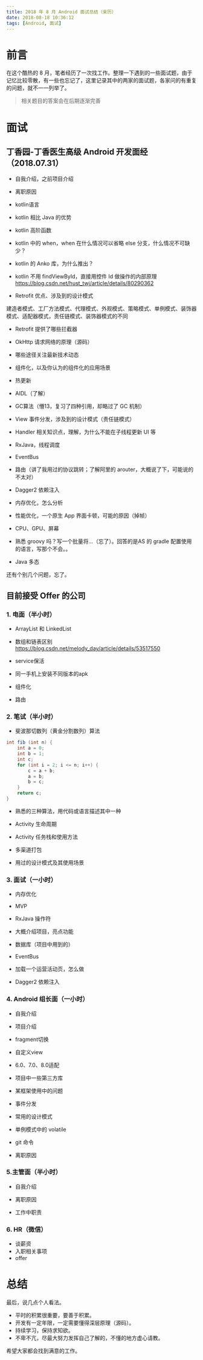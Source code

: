 ```yaml
---
title: 2018 年 8 月 Android 面试总结（亲历）
date: 2018-08-18 10:36:12
tags: [Android, 面试]
---
```

# 前言
在这个酷热的 8 月，笔者经历了一次找工作。整理一下遇到的一些面试题，由于记忆比较零散，有一些也忘记了，这里记录其中的两家的面试题，各家问的有重复的问题，就不一一列举了。

> 相关题目的答案会在后期逐渐完善

<!--more-->

# 面试
## 丁香园-丁香医生高级 Android 开发面经（2018.07.31）

- 自我介绍，之前项目介绍

- 离职原因

- kotlin语言

- kotlin 相比 Java 的优势

- kotlin 高阶函数

- kotlin 中的 when，when 在什么情况可以省略 else 分支，什么情况不可缺少？

- kotlin 的 Anko 库，为什么推出？

- kotlin 不用 findViewById，直接用控件 Id 做操作的内部原理
https://blog.csdn.net/hust_twj/article/details/80290362

- Retrofit 优点、涉及到的设计模式

建造者模式、工厂方法模式、代理模式、外观模式、策略模式、单例模式、装饰器模式、适配器模式，责任链模式、装饰器模式的不同

- Retrofit 提供了哪些拦截器

- OkHttp 请求网络的原理（源码）

- 哪些途径关注最新技术动态

- 组件化，以及你认为的组件化的应用场景

- 热更新

- AIDL（了解）


- GC算法（懵13，复习了四种引用，却略过了 GC 机制）

- View 事件分发，涉及到的设计模式（责任链模式）

- Handler 相关知识点，理解，为什么不能在子线程更新 UI 等

- RxJava，线程调度

- EventBus

- 路由（讲了我用过的协议跳转；了解阿里的 arouter，大概说了下，可能说的不太对）

- Dagger2 依赖注入

- 内存优化，怎么分析

- 性能优化，一个原生 App 界面卡顿，可能的原因（掉帧）

- CPU、GPU、屏幕

- 熟悉 groovy 吗？写一个批量将...（忘了）。回答的是AS 的 gradle 配置使用的语言，写那个不会。。

- Java 多态

还有个别几个问题，忘了。

## 目前接受 Offer 的公司

### 1. 电面（半小时）
- ArrayList 和 LinkedList

- 数组和链表区别
https://blog.csdn.net/melody_day/article/details/53517550

- service保活

- 同一手机上安装不同版本的apk

- 组件化

- 路由

### 2. 笔试（半小时）
- 斐波那切数列（黄金分割数列）算法

```java
int fib (int n) {
    int a = 0;
    int b = 1;
    int c;
    for (int i = 2; i <= n; i++) {
        c = a + b;
        a = b;
        b = c;
    }
	return c;
}
```

- 熟悉的三种算法，用代码或语言描述其中一种

- Activity 生命周期

- Activity 任务栈和使用方法

- 多渠道打包

- 用过的设计模式及其使用场景

### 3. 面试（一小时）
- 内存优化

- MVP

- RxJava 操作符

- 大概介绍项目，亮点功能

- 数据库（项目中用到的）

- EventBus

- 加载一个运营活动页，怎么做

- Dagger2 依赖注入

### 4. Android 组长面（一小时）
- 自我介绍

- 项目介绍

- fragment切换

- 自定义view

- 6.0、7.0、8.0适配

- 项目中一些第三方库

- 某框架使用中的问题

- 事件分发

- 常用的设计模式

- 单例模式中的 volatile

- git 命令

- 离职原因

### 5.主管面（半小时）

- 自我介绍

- 离职原因

- 工作中职责

### 6. HR（微信）
- 谈薪资
- 入职相关事项
- offer

# 总结
最后，说几点个人看法。

- 平时的积累很重要，要善于积累。
- 开发有一定年限，一定需要懂得深层原理（源码）。
- 持续学习，保持求知欲。
- 不卑不亢，尽最大努力发挥自己了解的，不懂的地方虚心请教。

希望大家都会找到满意的工作。



